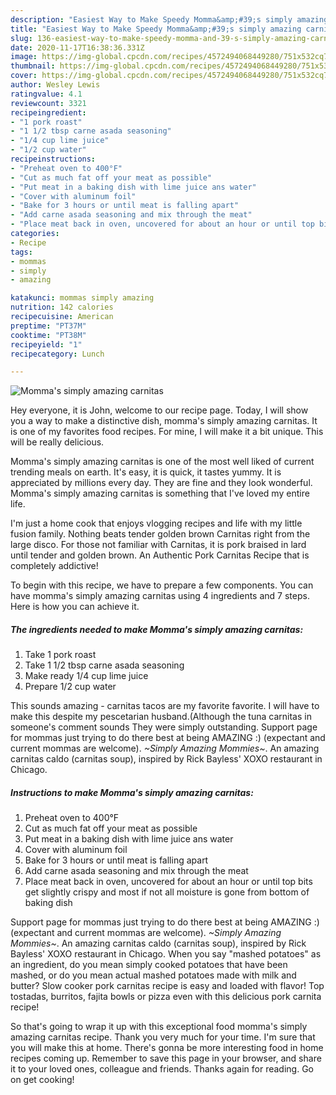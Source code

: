 ```yaml
---
description: "Easiest Way to Make Speedy Momma&amp;#39;s simply amazing carnitas"
title: "Easiest Way to Make Speedy Momma&amp;#39;s simply amazing carnitas"
slug: 136-easiest-way-to-make-speedy-momma-and-39-s-simply-amazing-carnitas
date: 2020-11-17T16:38:36.331Z
image: https://img-global.cpcdn.com/recipes/4572494068449280/751x532cq70/mommas-simply-amazing-carnitas-recipe-main-photo.jpg
thumbnail: https://img-global.cpcdn.com/recipes/4572494068449280/751x532cq70/mommas-simply-amazing-carnitas-recipe-main-photo.jpg
cover: https://img-global.cpcdn.com/recipes/4572494068449280/751x532cq70/mommas-simply-amazing-carnitas-recipe-main-photo.jpg
author: Wesley Lewis
ratingvalue: 4.1
reviewcount: 3321
recipeingredient:
- "1 pork roast"
- "1 1/2 tbsp carne asada seasoning"
- "1/4 cup lime juice"
- "1/2 cup water"
recipeinstructions:
- "Preheat oven to 400°F"
- "Cut as much fat off your meat as possible"
- "Put meat in a baking dish with lime juice ans water"
- "Cover with aluminum foil"
- "Bake for 3 hours or until meat is falling apart"
- "Add carne asada seasoning and mix through the meat"
- "Place meat back in oven, uncovered for about an hour or until top bits get slightly crispy and most if not all moisture is gone from bottom of baking dish"
categories:
- Recipe
tags:
- mommas
- simply
- amazing

katakunci: mommas simply amazing 
nutrition: 142 calories
recipecuisine: American
preptime: "PT37M"
cooktime: "PT38M"
recipeyield: "1"
recipecategory: Lunch

---
```



![Momma&#39;s simply amazing carnitas](https://img-global.cpcdn.com/recipes/4572494068449280/751x532cq70/mommas-simply-amazing-carnitas-recipe-main-photo.jpg)

Hey everyone, it is John, welcome to our recipe page. Today, I will show you a way to make a distinctive dish, momma&#39;s simply amazing carnitas. It is one of my favorites food recipes. For mine, I will make it a bit unique. This will be really delicious.

Momma&#39;s simply amazing carnitas is one of the most well liked of current trending meals on earth. It's easy, it is quick, it tastes yummy. It is appreciated by millions every day. They are fine and they look wonderful. Momma&#39;s simply amazing carnitas is something that I've loved my entire life.

I&#39;m just a home cook that enjoys vlogging recipes and life with my little fusion family. Nothing beats tender golden brown Carnitas right from the large disco. For those not familiar with Carnitas, it is pork braised in lard until tender and golden brown. An Authentic Pork Carnitas Recipe that is completely addictive!


To begin with this recipe, we have to prepare a few components. You can have momma&#39;s simply amazing carnitas using 4 ingredients and 7 steps. Here is how you can achieve it.

<!--inarticleads1-->

##### The ingredients needed to make Momma&#39;s simply amazing carnitas:

1. Take 1 pork roast
1. Take 1 1/2 tbsp carne asada seasoning
1. Make ready 1/4 cup lime juice
1. Prepare 1/2 cup water


This sounds amazing - carnitas tacos are my favorite favorite. I will have to make this despite my pescetarian husband.(Although the tuna carnitas in someone&#39;s comment sounds They were simply outstanding. Support page for mommas just trying to do there best at being AMAZING :) (expectant and current mommas are welcome). *~Simply Amazing Mommies~*. An amazing carnitas caldo (carnitas soup), inspired by Rick Bayless&#39; XOXO restaurant in Chicago. 

<!--inarticleads2-->

##### Instructions to make Momma&#39;s simply amazing carnitas:

1. Preheat oven to 400°F
1. Cut as much fat off your meat as possible
1. Put meat in a baking dish with lime juice ans water
1. Cover with aluminum foil
1. Bake for 3 hours or until meat is falling apart
1. Add carne asada seasoning and mix through the meat
1. Place meat back in oven, uncovered for about an hour or until top bits get slightly crispy and most if not all moisture is gone from bottom of baking dish


Support page for mommas just trying to do there best at being AMAZING :) (expectant and current mommas are welcome). *~Simply Amazing Mommies~*. An amazing carnitas caldo (carnitas soup), inspired by Rick Bayless&#39; XOXO restaurant in Chicago. When you say &#34;mashed potatoes&#34; as an ingredient, do you mean simply cooked potatoes that have been mashed, or do you mean actual mashed potatoes made with milk and butter? Slow cooker pork carnitas recipe is easy and loaded with flavor! Top tostadas, burritos, fajita bowls or pizza even with this delicious pork carnita recipe! 

So that's going to wrap it up with this exceptional food momma&#39;s simply amazing carnitas recipe. Thank you very much for your time. I'm sure that you will make this at home. There's gonna be more interesting food in home recipes coming up. Remember to save this page in your browser, and share it to your loved ones, colleague and friends. Thanks again for reading. Go on get cooking!
